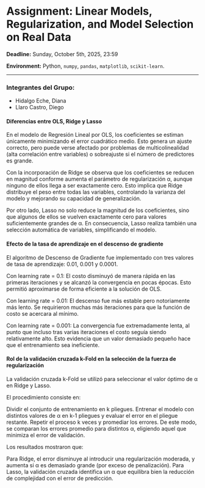 # Assignment: Linear Models, Regularization, and Model Selection on Real Data

**Deadline:** Sunday, October 5th, 2025, 23:59

**Environment:** Python, `numpy`, `pandas`, `matplotlib`, `scikit-learn`.

---

### Integrantes del Grupo:

- Hidalgo Eche, Diana
- Llaro Castro, Diego


#### Diferencias entre OLS, Ridge y Lasso

En el modelo de Regresión Lineal por OLS, los coeficientes se estiman únicamente minimizando el error cuadrático medio. Esto genera un ajuste correcto, pero puede verse afectado por problemas de multicolinealidad (alta correlación entre variables) o sobreajuste si el número de predictores es grande.

Con la incorporación de Ridge se observa que los coeficientes se reducen en magnitud conforme aumenta el parámetro de regularización α, aunque ninguno de ellos llega a ser exactamente cero. Esto implica que Ridge distribuye el peso entre todas las variables, controlando la varianza del modelo y mejorando su capacidad de generalización.

Por otro lado, Lasso no solo reduce la magnitud de los coeficientes, sino que algunos de ellos se vuelven exactamente cero para valores suficientemente grandes de α. En consecuencia, Lasso realiza también una selección automática de variables, simplificando el modelo.


#### Efecto de la tasa de aprendizaje en el descenso de gradiente

El algoritmo de Descenso de Gradiente fue implementado con tres valores de tasa de aprendizaje: 0.01, 0.001 y 0.0001.

Con learning rate = 0.1:
El costo disminuyó de manera rápida en las primeras iteraciones y se alcanzó la convergencia en pocas épocas. Esto permitió aproximarse de forma eficiente a la solución de OLS.

Con learning rate = 0.01:
El descenso fue más estable pero notoriamente más lento. Se requirieron muchas más iteraciones para que la función de costo se acercara al mínimo.

Con learning rate = 0.001:
La convergencia fue extremadamente lenta, al punto que incluso tras varias iteraciones el costo seguía siendo relativamente alto. Esto evidencia que un valor demasiado pequeño hace que el entrenamiento sea ineficiente.


#### Rol de la validación cruzada k-Fold en la selección de la fuerza de regularización

La validación cruzada k-Fold se utilizó para seleccionar el valor óptimo de α en Ridge y Lasso.

El procedimiento consiste en:

Dividir el conjunto de entrenamiento en k pliegues.
Entrenar el modelo con distintos valores de α en k-1 pliegues y evaluar el error en el pliegue restante.
Repetir el proceso k veces y promediar los errores.
De este modo, se comparan los errores promedio para distintos α, eligiendo aquel que minimiza el error de validación.

Los resultados mostraron que:

Para Ridge, el error disminuye al introducir una regularización moderada, y aumenta si α es demasiado grande (por exceso de penalización).
Para Lasso, la validación cruzada identifica un α que equilibra bien la reducción de complejidad con el error de predicción.
